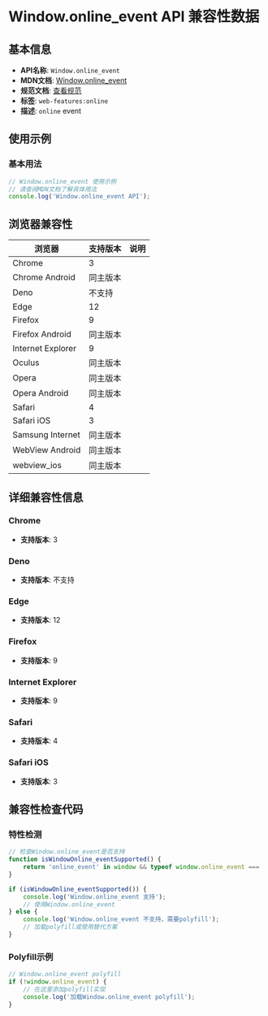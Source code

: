 # Window.online_event API 兼容性数据

## 基本信息

- **API名称**: `Window.online_event`
- **MDN文档**: [Window.online_event](https://developer.mozilla.org/docs/Web/API/Window/online_event)
- **规范文档**: [查看规范](https://html.spec.whatwg.org/multipage/indices.html#event-online,https://html.spec.whatwg.org/multipage/webappapis.html#handler-window-ononline)
- **标签**: `web-features:online`
- **描述**: `online` event

## 使用示例

### 基本用法

```javascript
// Window.online_event 使用示例
// 请查阅MDN文档了解具体用法
console.log('Window.online_event API');
```

## 浏览器兼容性

| 浏览器 | 支持版本 | 说明 |
|--------|----------|------|
| Chrome | 3 |  |
| Chrome Android | 同主版本 |  |
| Deno | 不支持 |  |
| Edge | 12 |  |
| Firefox | 9 |  |
| Firefox Android | 同主版本 |  |
| Internet Explorer | 9 |  |
| Oculus | 同主版本 |  |
| Opera | 同主版本 |  |
| Opera Android | 同主版本 |  |
| Safari | 4 |  |
| Safari iOS | 3 |  |
| Samsung Internet | 同主版本 |  |
| WebView Android | 同主版本 |  |
| webview_ios | 同主版本 |  |

## 详细兼容性信息

### Chrome

- **支持版本**: 3

### Deno

- **支持版本**: 不支持

### Edge

- **支持版本**: 12

### Firefox

- **支持版本**: 9

### Internet Explorer

- **支持版本**: 9

### Safari

- **支持版本**: 4

### Safari iOS

- **支持版本**: 3

## 兼容性检查代码

### 特性检测

```javascript
// 检查Window.online_event是否支持
function isWindowOnline_eventSupported() {
    return 'online_event' in window && typeof window.online_event === 'function';
}

if (isWindowOnline_eventSupported()) {
    console.log('Window.online_event 支持');
    // 使用Window.online_event
} else {
    console.log('Window.online_event 不支持，需要polyfill');
    // 加载polyfill或使用替代方案
}
```

### Polyfill示例

```javascript
// Window.online_event polyfill
if (!window.online_event) {
    // 在这里添加polyfill实现
    console.log('加载Window.online_event polyfill');
}
```

